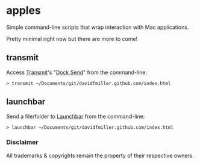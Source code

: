 # apples

Simple command-line scripts that wrap interaction with Mac applications.

Pretty minimal right now but there are more to come!

## transmit

Access [Transmit](http://panic.com/transmit/)'s "[Dock Send](http://www.panic.com/blog/15-secrets-of-transmit/)" from the command-line:

	> transmit ~/Documents/git/davidfmiller.github.com/index.html

## launchbar

Send a file/folder to [Launchbar](http://www.obdev.at/products/launchbar/index.html) from the command-line:

	> launchbar ~/Documents/git/davidfmiller.github.com/index.html


### Disclaimer

All trademarks & copyrights remain the property of their respective owners.